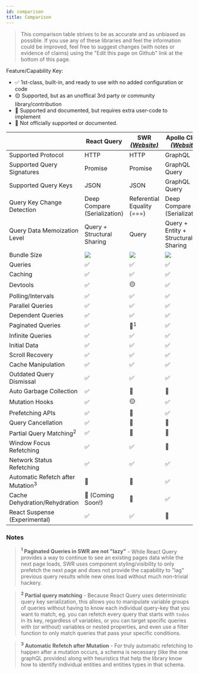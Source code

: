 ```yaml
---
id: comparison
title: Comparison
---
```


> This comparison table strives to be as accurate and as unbiased as possible. If you use any of these libraries and feel the information could be improved, feel free to suggest changes (with notes or evidence of claims) using the "Edit this page on Github" link at the bottom of this page.

Feature/Capability Key:

- ✅ 1st-class, built-in, and ready to use with no added configuration or code
- 🟡 Supported, but as an unoffical 3rd party or community library/contribution
- 🔶 Supported and documented, but requires extra user-code to implement
- 🛑 Not officially supported or documented.

|                                              | React Query                            | SWR [_(Website)_](https://github.com/vercel/swr) | Apollo Client [_(Website)_](https://github.com/apollographql/apollo-client) |
| -------------------------------------------- | -------------------------------------- | ------------------------------------------------ | --------------------------------------------------------------------------- |
| Supported Protocol                           | HTTP                                   | HTTP                                             | GraphQL                                                                     |
| Supported Query Signatures                   | Promise                                | Promise                                          | GraphQL Query                                                               |
| Supported Query Keys                         | JSON                                   | JSON                                             | GraphQL Query                                                               |
| Query Key Change Detection                   | Deep Compare (Serialization)           | Referential Equality (===)                       | Deep Compare (Serialization)                                                |
| Query Data Memoization Level                 | Query + Structural Sharing             | Query                                            | Query + Entity + Structural Sharing                                         |
| Bundle Size                                  | [![][bp-react-query]][bpl-react-query] | [![][bp-swr]][bpl-swr]                           | [![][bp-apollo]][bpl-apollo]                                                |
| Queries                                      | ✅                                     | ✅                                               | ✅                                                                          |
| Caching                                      | ✅                                     | ✅                                               | ✅                                                                          |
| Devtools                                     | ✅                                     | 🟡                                               | ✅                                                                          |
| Polling/Intervals                            | ✅                                     | ✅                                               | ✅                                                                          |
| Parallel Queries                             | ✅                                     | ✅                                               | ✅                                                                          |
| Dependent Queries                            | ✅                                     | ✅                                               | ✅                                                                          |
| Paginated Queries                            | ✅                                     | 🛑<sup>1</sup>                                   | ✅                                                                          |
| Infinite Queries                             | ✅                                     | ✅                                               | ✅                                                                          |
| Initial Data                                 | ✅                                     | ✅                                               | ✅                                                                          |
| Scroll Recovery                              | ✅                                     | ✅                                               | ✅                                                                          |
| Cache Manipulation                           | ✅                                     | ✅                                               | ✅                                                                          |
| Outdated Query Dismissal                     | ✅                                     | ✅                                               | ✅                                                                          |
| Auto Garbage Collection                      | ✅                                     | 🛑                                               | 🛑                                                                          |
| Mutation Hooks                               | ✅                                     | 🟡                                               | ✅                                                                          |
| Prefetching APIs                             | ✅                                     | 🔶                                               | ✅                                                                          |
| Query Cancellation                           | ✅                                     | 🛑                                               | 🛑                                                                          |
| Partial Query Matching<sup>2</sup>           | ✅                                     | 🛑                                               | 🛑                                                                          |
| Window Focus Refetching                      | ✅                                     | ✅                                               | 🛑                                                                          |
| Network Status Refetching                    | ✅                                     | ✅                                               | ✅                                                                          |
| Automatic Refetch after Mutation<sup>3</sup> | 🔶                                     | 🔶                                               | ✅                                                                          |
| Cache Dehydration/Rehydration                | 🛑 (Coming Soon!)                      | 🛑                                               | ✅                                                                          |
| React Suspense (Experimental)                | ✅                                     | ✅                                               | 🛑                                                                          |

### Notes

> **<sup>1</sup> Paginated Queries in SWR are not "lazy"** - While React Query provides a way to continue to see an existing pages data while the next page loads, SWR uses component styling/visibility to only prefetch the next page and does not provide the capability to "lag" previous query results while new ones load without much non-trivial hackery.

> **<sup>2</sup> Partial query matching** - Because React Query uses deterministic query key serialization, this allows you to manipulate variable groups of queries without having to know each individual query-key that you want to match, eg. you can refetch every query that starts with `todos` in its key, regardless of variables, or you can target specific queries with (or without) variables or nested properties, and even use a filter function to only match queries that pass your specific conditions.

> **<sup>3</sup> Automatic Refetch after Mutation** - For truly automatic refetching to happen after a mutation occurs, a schema is necessary (like the one graphQL provides) along with heuristics that help the library know how to identify individual entities and entities types in that schema.

[bp-react-query]: https://badgen.net/bundlephobia/minzip/react-query?label=%20
[bp-swr]: https://badgen.net/bundlephobia/minzip/swr?label=%20
[bp-apollo]: https://badgen.net/bundlephobia/minzip/@apollo/client?label=%20
[bpl-react-query]: https://bundlephobia.com/result?p=react-query
[bpl-swr]: https://bundlephobia.com/result?p=swr
[bpl-apollo]: https://bundlephobia.com/result?p=@apollo/client
